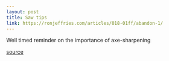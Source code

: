 ```yaml
---
layout: post
title: Saw tips 
link: https://ronjeffries.com/articles/018-01ff/abandon-1/
---
```

Well timed reminder on the importance of axe-sharpening

[source](https://www.artofmanliness.com/articles/the-7-habits-sharpen-the-saw/)

